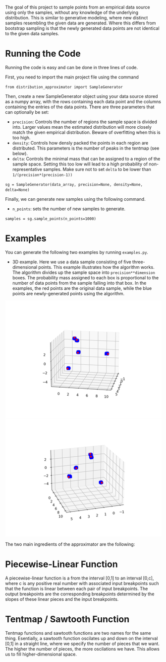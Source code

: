 The goal of this project to sample points from an empirical data source using only the samples, without any knowledge of the underlying distribution. This is similar to generative modeling, where new distinct samples resembling the given data are generated. Where this differs from bootstrap sampling is that the newly generated data points are not identical to the given data samples.

# Running the Code
Running the code is easy and can be done in three lines of code.

First, you need to import the main project file using the command

`from distribution_approximator import SampleGenerator` 

Then, create a new SampleGenerator object using your data source stored as a numpy array, with the rows containing each data point and the columns containing the entries of the data points. There are three parameters that can optionally be set:
* `precision`: Controls the number of regions the sample space is divided into. Larger values mean the estimated distribution will more closely match the given empirical distribution. Beware of overfitting when this is too high.
* `density`: Controls how densly packed the points in each region are distributed. This parameters is the number of peaks in the tentmap (see below).
* `delta`: Controls the minimal mass that can be assigned to a region of the sample space. Setting this too low will lead to a high probability of non-representative samples. Make sure not to set `delta` to be lower than `1/(precision*(precision-1))` 

`sg = SampleGenerator(data_array, precision=None, density=None, delta=None)`

Finally, we can generate new samples using the following command.
* `n_points`: sets the number of new samples to generate.

`samples = sg.sample_points(n_points=1000)`



# Examples
You can generate the following two examples by running `examples.py`.

* 3D example. Here we use a data sample consisting of five three-dimensional points. This example illustrates how the algorithm works. The algorithm divides up the sample space into `precision**dimension` boxes. The probability mass assigned to each box is proportional to the number of data points from the sample falling into that box. In the examples, the red points are the original data sample, while the blue points are newly-generated points using the algorithm. 

![](3d_example1.png)
![](3d_example2.png)


The two main ingredients of the approximator are the following:
# Piecewise-Linear Function
A piecewise-linear function is a from the interval [0,1] to an interval [0,c], where c is any positive real number with associated input breakpoints such that the function is linear between each pair of input breakpoints. The output breakpoints are the corresponding breakpoints determined by the slopes of these linear pieces and the input breakpoints.

# Tentmap / Sawtooth Function
Tentmap functions and sawtooth functions are two names for the same thing. Esentially, a sawtooth function oscilates up and down on the interval [0,1] in a straight line, where we specify the number of pieces that we want. The higher the number of pieces, the more oscilations we have. This allows us to fill higher-dimensional space.
